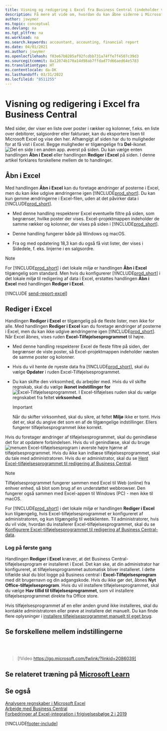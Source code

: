 ```yaml
---
title: Visning og redigering i Excel fra Business Central (indeholder video)
description: Få mere at vide om, hvordan du kan åbne siderne i Microsoft Excel fra Business Central for at få en bedre dataanalyse.
author: jswymer
ms.topic: conceptual
ms.devlang: na
ms.tgt_pltfrm: na
ms.workload: na
ms.search.keywords: accountant, accounting, financial report
ms.date: 04/01/2021
ms.author: jswymer
ms.openlocfilehash: f03e67b0205af92fcdbb731a74ffe7f4507c39d3
ms.sourcegitcommit: 8a12074b170a14d98ab7ffdad77d66aed64e5783
ms.translationtype: HT
ms.contentlocale: da-DK
ms.lasthandoff: 03/31/2022
ms.locfileid: "8511255"
---
```

# <a name="viewing-and-editing-in-excel-from-business-central"></a>Visning og redigering i Excel fra Business Central

Med sider, der viser en liste over poster i rækker og kolonner, f.eks. en liste over debitorer, salgsordrer eller fakturaer, kan du eksportere lisen til Microsoft Excel og vise den her. Afhængigt af siden har du to muligheder for at få vist i Excel. Begge muligheder er tilgængelige fra **Del**-ikonet ![Del en side i en anden app.](media/share-icon.png) øverst på siden. Du kan vælge enten handlingen **Åbn i Excel** eller handlingen **Rediger i Excel** på siden. I denne artikel forklares forskellene mellem de to handlinger.

## <a name="open-in-excel"></a>Åbn i Excel

Med handlingen **Åbn i Excel** kan du foretage ændringer af posterne i Excel, men du kan ikke udgive ændringerne igen [!INCLUDE[prod_short](includes/prod_short.md)]. Du kan kun gemme ændringerne i Excel-filen, uden at det påvirker data i [!INCLUDE[prod_short](includes/prod_short.md)].

- Med denne handling respekterer Excel eventuelle filtre på siden, som begrænser, hvilke poster der vises. Excel-projektmappen indeholder de samme rækker og kolonner, der vises på siden i [!INCLUDE[prod_short](includes/prod_short.md)].

- Denne handling fungerer både på Windows og macOS.

- Fra og med opdatering 18,3 kan du også få vist lister, der vises i Sidedele, f. eks. linjerne i en salgsordre. 

> [!NOTE]
> For [!INCLUDE[prod_short](includes/prod_short.md)] i det lokale miljø er handlingen **Åbn i Excel** tilgængelig som standard. Men hvis du konfigurerer [!INCLUDE[prod_short](includes/prod_short.md)] i det lokale miljø til redigering af data i Excel, erstattes handlingen **Åbn i Excel** med handlingen **Rediger i Excel**.

[!INCLUDE [send-report-excel](includes/send-report-excel.md)]  

## <a name="edit-in-excel"></a>Rediger i Excel

Handlingen **Rediger i Excel** er tilgængelig på de fleste lister, men ikke for alle. Med handlingen **Rediger i Excel** kan du foretage ændringer af posterne i Excel, men du kan ikke udgive ændringerne igen [!INCLUDE[prod_short](includes/prod_short.md)]. Når Excel åbnes, vises ruden **Excel-Tilføjelsesprogrammet** til højre.

- Med denne handling respekterer Excel de fleste filtre på siden, der begrænser de viste poster, så Excel-projektmappen indeholder næsten de samme poster og kolonner.

- Hvis du vil hente de nyeste data fra [!INCLUDE[prod_short](includes/prod_short.md)], skal du vælge **Opdater** i ruden Excel-Tilføjelsesprogrammet.

- Du kan skifte den virksomhed, du arbejder med. Hvis du vil skifte regnskab, skal du vælge **ikonet indstillinger for** ![Excel-Tilføjelsesprogrammet.](media/cogwheel.png "Valgmuligheder for Excel-tilføjelsesprogrammet") I Excel-tilføjelses ruden skal du vælge regnskabet fra feltet **virksomhed**.  

    > [!IMPORTANT]
    > Når du skifter virksomhed, skal du sikre, at feltet **Miljø** ikke er tomt. Hvis det er, skal du angive det som en af de tilgængelige indstillinger. Ellers fungerer tilføjelsesprogrammet ikke korrekt.  

Hvis du foretager ændringer af tilføjelsesprogrammet, skal du genindlæse det for at opdatere forbindelsen. Hvis du vil genindlæse, skal du bruge ![menuen Excel-tilføjelsesprogram](media/excel-addin-menu.png "Menuen Excel-tilføjelsesprogram") i øverste højre hjørne af tilføjelsesprogrammet. Hvis du ikke kan indlæse tilføjelsesprogrammet, skal du tale med administratoren. Hvis du er administrator, skal du se [Hent Excel-tilføjelsesprogrammet til redigering af Business Central](admin-deploy-excel-addin.md).

> [!NOTE]
> Tilføjelsesprogrammet fungerer sammen med Excel til Web (online) fra enhver enhed, så blot som brug af en understøttet webbrowser. Den fungerer også sammen med Excel-appen til Windows (PC) - men ikke til macOS.
>
> For [!INCLUDE[prod_short](includes/prod_short.md)] i det lokale miljø er handlingen **Rediger i Excel** kun tilgængelig, hvis Excel-tilføjelsesprogrammet er konfigureret af administratoren, og kun tilgængelig til webklienten. Til administratorer, hvis du vil vide, hvordan du installerer Excel-tilføjelsesprogrammet, skal du se [Konfigurere Excel-tilføjelsesprogrammet til redigering af Business Central-data](/dynamics365/business-central/dev-itpro/administration/configuring-excel-addin).


<!-- Note for later: here we're immediately jumping to pretty advanced topics like changing company or reloading the addin. Fine to keep them for now. In the future, we will first need to explain in more detail the actual functionality of the addin, primarily these sub-sections:

Refreshing record data in Excel
Editing and publishing back to Business Central
Creating new records from Excel
Crafting your own editable Excel.
Point (4) is where it gets interesting for changing/specifying company, environment and other connection settings-->

### <a name="first-time-sign-in"></a>Log på første gang

Handlingen **Rediger i Excel** kræver, at det Business Central-tilføjelsesprogram er installeret i Excel. Det kan ske, at din administrator har konfigureret, at tilføjelsesprogrammet automatisk bliver installeret. I dette tilfælde skal du blot logge på Business central i **Excel-Tilføjelsesprogram** med dit brugernavn og din adgangskode. Hvis du ikke gør det, åbnes **Nyt Office-tilføjelsesprogram**. Hvis du vil installere tilføjelsesprogrammet, skal du vælge **Hav tillid til tilføjelsesprogrammet**, som vil installere tilføjelsesprogrammet direkte fra Office store.

Hvis tilføjelsesprogrammet af en eller anden grund ikke installeres, skal du kontakte administratoren eller prøve at installere det manuelt. Du kan finde flere oplysninger i [installere tilføjelsesprogrammet manuelt til eget brug](admin-deploy-excel-addin.md#install).

## <a name="see-the-differences-between-the-options"></a>Se forskellene mellem indstillingerne
<br><br>  

> [!Video https://go.microsoft.com/fwlink/?linkid=2086039]

## <a name="see-related-training-at-microsoft-learn"></a>Se relateret træning på [Microsoft Learn](/learn/modules/configure-powerbi-excel-dynamics-365-business-central/index)

## <a name="see-also"></a>Se også

[Analysere regnskaber i Microsoft Excel](finance-analyze-excel.md)  
[Arbejde med Business Central](ui-work-product.md)  
[Forbedringer af Excel-integration i frigivelsesbølge 2 i 2019](/dynamics365-release-plan/2019wave2/dynamics365-business-central/enhancements-excel-integration)  


[!INCLUDE[footer-include](includes/footer-banner.md)]